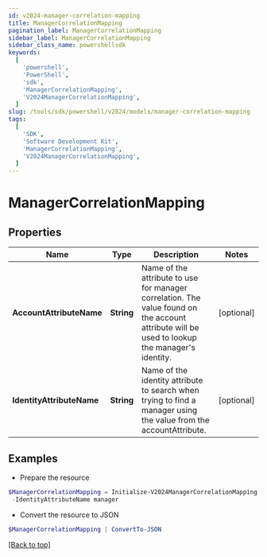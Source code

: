 ```yaml
---
id: v2024-manager-correlation-mapping
title: ManagerCorrelationMapping
pagination_label: ManagerCorrelationMapping
sidebar_label: ManagerCorrelationMapping
sidebar_class_name: powershellsdk
keywords:
  [
    'powershell',
    'PowerShell',
    'sdk',
    'ManagerCorrelationMapping',
    'V2024ManagerCorrelationMapping',
  ]
slug: /tools/sdk/powershell/v2024/models/manager-correlation-mapping
tags:
  [
    'SDK',
    'Software Development Kit',
    'ManagerCorrelationMapping',
    'V2024ManagerCorrelationMapping',
  ]
---
```


# ManagerCorrelationMapping

## Properties

| Name | Type | Description | Notes |
| --- | --- | --- | --- |
| **AccountAttributeName** | **String** | Name of the attribute to use for manager correlation. The value found on the account attribute will be used to lookup the manager's identity. | [optional] |
| **IdentityAttributeName** | **String** | Name of the identity attribute to search when trying to find a manager using the value from the accountAttribute. | [optional] |

## Examples

- Prepare the resource

```powershell
$ManagerCorrelationMapping = Initialize-V2024ManagerCorrelationMapping  -AccountAttributeName manager `
 -IdentityAttributeName manager
```

- Convert the resource to JSON

```powershell
$ManagerCorrelationMapping | ConvertTo-JSON
```

[[Back to top]](#)
